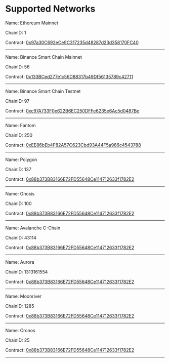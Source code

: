# Supported Networks

Name: Ethereum Mainnet

ChainID: 1

Contract: [0x97a30C692eCe9C317235d48287d23d358170FC40](https://etherscan.io/address/0x97a30C692eCe9C317235d48287d23d358170FC40)

---

Name: Binance Smart Chain Mainnet

ChainID: 56

Contract: [0x133BCed277e1c56D88317b49Df56135789c42711](https://bscscan.com/address/0x133BCed277e1c56D88317b49Df56135789c42711)

---

Name: Binance Smart Chain Testnet

ChainID: 97

Contract: [0xc97A733F0e622B6EC250DFFe6235e6Ac5d0487Be](https://testnet.bscscan.com/address/0xc97A733F0e622B6EC250DFFe6235e6Ac5d0487Be)

---

Name: Fantom

ChainID: 250

Contract: [0xEE86bEb4F82A57C623Cbd93A44F5a986c4543788](https://ftmscan.com/address/0xEE86bEb4F82A57C623Cbd93A44F5a986c4543788)

---

Name: Polygon

ChainID: 137

Contract: [0x88b373B83166E72FD55648Ce114712633f1782E2](https://polygonscan.com/address/0x88b373B83166E72FD55648Ce114712633f1782E2)

---

Name: Gnosis

ChainID: 100

Contract: [0x88b373B83166E72FD55648Ce114712633f1782E2](https://blockscout.com/xdai/mainnet/address/0x88b373B83166E72FD55648Ce114712633f1782E2)

---

Name: Avalanche C-Chain

ChainID: 43114

Contract: [0x88b373B83166E72FD55648Ce114712633f1782E2](https://snowtrace.io/address/0x88b373B83166E72FD55648Ce114712633f1782E2)

---

Name: Aurora

ChainID: 1313161554

Contract: [0x88b373B83166E72FD55648Ce114712633f1782E2](https://aurorascan.dev/address/0x88b373B83166E72FD55648Ce114712633f1782E2)

---

Name: Moonriver

ChainID: 1285

Contract: [0x88b373B83166E72FD55648Ce114712633f1782E2](https://moonriver.moonscan.io/address/0x88b373B83166E72FD55648Ce114712633f1782E2)

---

Name: Cronos

ChainID: 25

Contract: [0x88b373B83166E72FD55648Ce114712633f1782E2](https://cronoscan.com/address/0x88b373B83166E72FD55648Ce114712633f1782E2)

---
